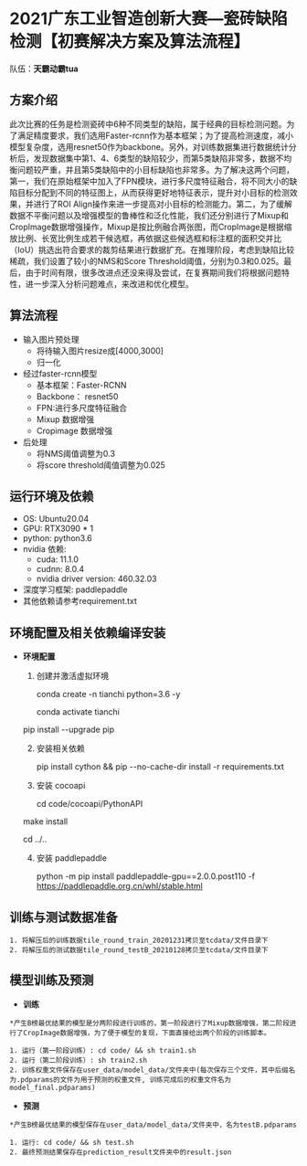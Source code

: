 
# 2021广东工业智造创新大赛—瓷砖缺陷检测【初赛解决方案及算法流程】 

队伍：**天霸动霸tua**

## 方案介绍
此次比赛的任务是检测瓷砖中6种不同类型的缺陷，属于经典的目标检测问题。为了满足精度要求，我们选用Faster-rcnn作为基本框架；为了提高检测速度，减小模型复杂度，选用resnet50作为backbone。另外，对训练数据集进行数据统计分析后，发现数据集中第1、4、6类型的缺陷较少，而第5类缺陷非常多，数据不均衡问题较严重，并且第5类缺陷中的小目标缺陷也非常多。为了解决这两个问题，第一，我们在原始框架中加入了FPN模块，进行多尺度特征融合，将不同大小的缺陷目标分配到不同的特征图上，从而获得更好地特征表示，提升对小目标的检测效果，并进行了ROI Align操作来进一步提高对小目标的检测能力。第二，为了缓解数据不平衡问题以及增强模型的鲁棒性和泛化性能，我们还分别进行了Mixup和CropImage数据增强操作，Mixup是按比例融合两张图，而CropImage是根据缩放比例、长宽比例生成若干候选框，再依据这些候选框和标注框的面积交并比（IoU）挑选出符合要求的裁剪结果进行数据扩充。在推理阶段，考虑到缺陷比较稀疏，我们设置了较小的NMS和Score Threshold阈值，分别为0.3和0.025。最后，由于时间有限，很多改进点还没来得及尝试，在复赛期间我们将根据问题特性，进一步深入分析问题难点，来改进和优化模型。
## 算法流程
+ 输入图片预处理
    - 将待输入图片resize成[4000,3000]
    - 归一化
+ 经过faster-rcnn模型
    - 基本框架：Faster-RCNN
    - Backbone： resnet50
    - FPN:进行多尺度特征融合
    - Mixup 数据增强
    - Cropimage 数据增强
+ 后处理
    - 将NMS阈值调整为0.3
    - 将score threshold阈值调整为0.025


## 运行环境及依赖

+ OS: Ubuntu20.04
+ GPU: RTX3090 * 1
+ python: python3.6
+ nvidia 依赖:
   - cuda: 11.1.0
   - cudnn: 8.0.4
   - nvidia driver version: 460.32.03
+ 深度学习框架: paddlepaddle
+ 其他依赖请参考requirement.txt

## 环境配置及相关依赖编译安装

- **环境配置**

   1. 创建并激活虚拟环境
   
        conda create -n tianchi python=3.6 -y
       
        conda activate tianchi
	
	 pip install --upgrade pip
	
   2. 安装相关依赖
   
        pip install cython && pip --no-cache-dir install -r requirements.txt
	
   3. 安装 cocoapi
   
        cd code/cocoapi/PythonAPI
	
	 make install
	
	 cd ../..
	
   4. 安装 paddlepaddle
   
        python -m pip install paddlepaddle-gpu==2.0.0.post110 -f https://paddlepaddle.org.cn/whl/stable.html
	
## 训练与测试数据准备

   	1. 将解压后的训练数据tile_round_train_20201231拷贝至tcdata/文件目录下
   	2. 将解压后的测试数据tile_round_testB_20210128拷贝至tcdata/文件目录下
   
## 模型训练及预测
   - **训练**
   
   	*产生B榜最优结果的模型是分两阶段进行训练的，第一阶段进行了Mixup数据增强，第二阶段进行了CropImage数据增强，为了便于模型的复现，下面直接给出两个阶段的训练脚本。
	
	1. 运行（第一阶段训练）: cd code/ && sh train1.sh
	2. 运行（第二阶段训练）: sh train2.sh
   	2. 训练权重文件保存在user_data/model_data/文件夹中(每次保存三个文件，其中后缀名为.pdparams的文件为用于预测的权重文件, 训练完成后的权重文件名为model_final.pdparams)
	

   - **预测**
   
   	*产生B榜最优结果的模型保存在user_data/model_data/文件夹中，名为testB.pdparams
	
	1. 运行: cd code/ && sh test.sh	
   	2. 最终预测结果保存在prediction_result文件夹中的result.json
   
   


